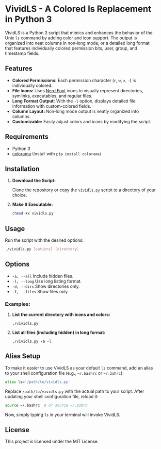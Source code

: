 # VividLS - A Colored ls Replacement in Python 3

VividLS is a Python 3 script that mimics and enhances the behavior of the Unix `ls` command by adding color and icon support. The output is organized into neat columns in non‑long mode, or a detailed long format that features individually colored permission bits, user, group, and timestamp fields.

## Features

- **Colored Permissions:** Each permission character (`r`, `w`, `x`, `-`) is individually colored.
- **File Icons:** Uses [Nerd Font](https://www.nerdfonts.com/) icons to visually represent directories, symlinks, executables, and regular files.
- **Long Format Output:** With the `-l` option, displays detailed file information with custom-colored fields.
- **Column Layout:** Non‑long mode output is neatly organized into columns.
- **Customizable:** Easily adjust colors and icons by modifying the script.

## Requirements

- Python 3
- [colorama](https://pypi.org/project/colorama/) (Install with `pip install colorama`)

## Installation

1. **Download the Script:**

   Clone the repository or copy the `vividls.py` script to a directory of your choice.

2. **Make It Executable:**

   ```bash
   chmod +x vividls.py
   ```

## Usage
   Run the script with the desired options:
   ```bash
   ./vividls.py [options] [directory]
   ```

## Options

   - `-a, --all`    Include hidden files.
   - `-l, --long`    Use long listing format.
   - `-d, --dirs`    Show directories only.
   - `-f, --files`    Show files only.

### Examples:

  1. **List the current directory with icons and colors:**  
     ```
     ./vividls.py
     ```

  2. **List all files (including hidden) in long format:**
     ```
     ./vividls.py -a -l
     ```

## Alias Setup

To make it easier to use VividLS as your default `ls` command, add an alias to your shell configuration file (e.g., `~/.bashrc` or `~/.zshrc`):
```bash
alias ls='/path/to/vividls.py'
```

Replace `/path/to/vividls.py` with the actual path to your script. After updating your shell configuration file, reload it:

```bash
source ~/.bashrc  # or source ~/.zshrc
```

Now, simply typing `ls` in your terminal will invoke VividLS.


## License

This project is licensed under the MIT License.
